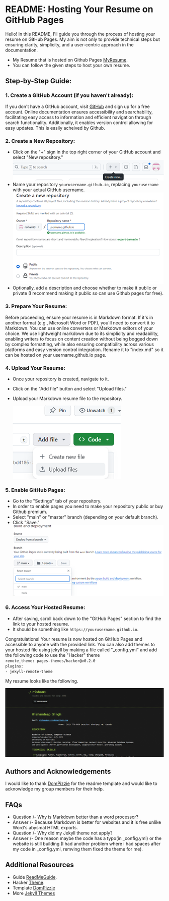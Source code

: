 # README: Hosting Your Resume on GitHub Pages

Hello! In this README, I'll guide you through the process of hosting your resume on GitHub Pages. My aim is not only to provide technical steps but ensuring clarity, simplicity, and a user-centric approach in the documentation.
- My Resume that is hosted on Github Pages [MyResume](https://rishamd.github.io).
- You can follow the given steps to host your own resume.

## Step-by-Step Guide:

### 1. Create a GitHub Account (if you haven't already):

If you don't have a GitHub account, visit [GitHub](https://github.com/) and sign up for a free account. Online documentation ensures accessibility and searchability, facilitating easy access to information and efficient navigation through search functionality. Additionally, it enables version control allowing for easy updates. This is easily acheived by Github. 

### 2. Create a New Repository:

- Click on the "+" sign in the top right corner of your GitHub account and select "New repository."
 ![AddToRepo](AddToRepo.png)
- Name your repository `yourusername.github.io`, replacing `yourusername` with your actual GitHub username.
  ![NewRepo](NewRepo.png)
- Optionally, add a description and choose whether to make it public or private (I recommend making it public so can use Github pages for free).

### 3. Prepare Your Resume:

Before proceeding, ensure your resume is in Markdown format. If it's in another format (e.g., Microsoft Word or PDF), you'll need to convert it to Markdown. You can use online converters or Markdown editors of your choice. We use lightweight markdown due to its simplicity and readability, enabling writers to focus on content creation without being bogged down by complex formatting, while also ensuring compatibility across various platforms and easy version control integration.
Rename it to "index.md" so it can be hosted on your username.github.io page.

### 4. Upload Your Resume:

- Once your repository is created, navigate to it.
- Click on the "Add file" button and select "Upload files."
- Upload your Markdown resume file to the repository.
  
  ![AddFile](AddFile.png)

### 5. Enable GitHub Pages:

- Go to the "Settings" tab of your repository.
- In order to enable pages you need to make your repository public or buy Github premium.
- Select "main" or "master" branch (depending on your default branch).
- Click "Save."
  ![GithubPages](GithubPages.png)
### 6. Access Your Hosted Resume:

- After saving, scroll back down to the "GitHub Pages" section to find the link to your hosted resume.
- It should be something like `https://yourusername.github.io`.

Congratulations! Your resume is now hosted on GitHub Pages and accessible to anyone with the provided link.
You can also add themes to your hosted file using jekyll by making a file called "_config.yml" and add the following code to use the "Hacker" theme  
`remote_theme: pages-themes/hacker@v0.2.0`    
`plugins:`    
`- jekyll-remote-theme`  

My resume looks like the following.   

![ResumeGIF](GifResumeNew.gif)  

## Authors and Acknowledgements
I would like to thank [DomPizzie](https://gist.github.com/DomPizzie) for the readme template and would like to acknowledge my group members for their help.

## FAQs
- Question /- Why is Markdown better than a word processor?
- Answer /- Because Markdown is better for websites and it is free unlike Word's abysmal HTML exports.
- Question /- Why did my Jekyll theme not apply?
- Answer /- One reason maybe the code has a typo(in _config.yml) or the website is still building (I had another problem where i had spaces after my code in _config.yml, remving them fixed the theme for me).
 
## Additional Resources
- Guide [ReadMeGuide](https://www.makeareadme.com/).
- Hacker [Theme](https://github.com/pages-themes/hacker).
- Template [DomPizzie](https://gist.github.com/DomPizzie)
- More [Jekyll Themes](https://jekyllrb.com/docs/themes/)
